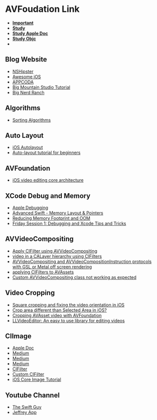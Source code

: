 # AVFoudation Link

- **[Important](https://github.com/onmyway133/notes/issues/196)**
- **[Study](https://www.programmersought.com/article/8839757033/)**
- **[Study Apple Doc](https://developer.apple.com/library/archive/navigation/#section=Technologies&topic=AVFoundation)**
- **[Study Objc](https://developer.apple.com/library/archive/documentation/Cocoa/Conceptual/ProgrammingWithObjectiveC/DefiningClasses/DefiningClasses.html#:~:text=In%20Objective%2DC%2C%20a%20class,but%20they%20can%20receive%20messages.&text=Class%20methods%20are%20implemented%20in,implementation%20block%20for%20the%20class.)**
- 

## Blog Website 
* [NSHipster](https://nshipster.com/)
* [Awesome iOS](http://awesomeios.com/)
* [APPCODA](https://www.appcoda.com/ios-programming-course/)
* [Big Mountain Studio Tutorial](https://www.bigmountainstudio.com/dashboard)
* [Big Nerd Ranch](https://bignerdranch.com/blog/category/ios/)

## Algorithms
* [Sorting Algorithms](https://www.youtube.com/watch?v=TzeBrDU-JaY&list=PL2_aWCzGMAwKedT2KfDMB9YA5DgASZb3U&index=6) 

## Auto Layout
* [iOS Autolayout](https://www.youtube.com/watch?v=I1Z3vvSad8Y)
* [Auto-layout tutorial for beginners](https://www.youtube.com/watch?v=TCGl-Nst014&list=PLH09wnLPfxsmk2u-lYxS4JTDEpDod6C2h)


## AVFoundation
* [iOS video editing core architecture](https://github.com/VideoFlint/Cabbage/wiki/%E4%B8%AD%E6%96%87%E8%AF%B4%E6%98%8E#avfoundation-%E4%B8%AD%E7%9A%84%E8%A7%86%E9%A2%91%E6%95%B0%E6%8D%AE%E6%BA%90)

## XCode Debug and Memory
* [Apple Debugging](https://www.youtube.com/watch?v=VdBlMpjqqAc&list=PLgTh9sDnKCUM9cgjfwIkJCSMkUGYmjB6-&index=2)
* [Advanced Swift - Memory Layout & Pointers](https://www.youtube.com/watch?v=o-Ta5AIUSKM&list=PLgTh9sDnKCUMzd4FXd5iVPALf5xixwW4T)
* [Reducing Memory Footprint and OOM](https://medium.com/flawless-app-stories/techniques-to-reduce-memory-footprint-and-oom-terminations-in-ios-a0f6bef38217)
* [Friday Session 1: Debugging and Xcode Tips and Tricks](https://www.youtube.com/watch?v=-UtIg4Lt7T8&list=PLPA-ayBrweUzGFmkT_W65z64MoGnKRZMq&index=4)


## AVVideoCompositing

* [Apply CIFilter using AVVideoCompositing](https://www.coder.work/article/4413546)
* [video in a CALayer hierarchy using CIFilters](https://stackoverflow.com/questions/58539078/rendering-a-video-in-a-calayer-hierarchy-using-cifilters)
* [AVVideoCompositing and AVVideoCompositionInstruction protocols with GSL or Metal off screen rendering](https://github.com/glennneiger/AVCustomEdit)
* [applying CIFilters to AVAssets](https://github.com/jojodmo/VideoFilterExporter)
* [Custom AVVideoCompositing class not working as expected](https://stackoverflow.com/questions/39137099/custom-avvideocompositing-class-not-working-as-expected)

## Video Cropping

* [Square cropping and fixing the video orientation in iOS](https://stackoverflow.com/questions/26932794/square-cropping-and-fixing-the-video-orientation-in-ios)
* [Crop area different than Selected Area in iOS?](https://stackoverflow.com/questions/29450308/crop-area-different-than-selected-area-in-ios)
* [Cropping AVAsset video with AVFoundation](https://stackoverflow.com/questions/21077240/cropping-avasset-video-with-avfoundation)
* [LLVideoEditor: An easy to use library for editing videos](https://github.com/omergul/LLVideoEditor/tree/master)

## CIImage

* [Apple Doc](https://developer.apple.com/library/archive/documentation/GraphicsImaging/Conceptual/CoreImaging/ci_intro/ci_intro.html#//apple_ref/doc/uid/TP30001185)
* [Medium](https://medium.com/journey-of-one-thousand-apps/diving-into-core-image-part-one-39f83f0ceb2f)
* [Medium](https://medium.com/@alex_19513/real-time-video-editing-swift-2cc18f198c83)
* [Medium](https://medium.com/@quentinfasquel/ios-transparent-video-with-coreimage-52cfb2544d54)
* [CIFilter](https://ase.in.tum.de/lehrstuhl_1/teaching/tutorials/506-sgd-ws13-tutorial-core-image)
* [Custom CIFilter](https://bignerdranch.com/blog/custom-filters-with-core-image-kernel-language/)
* [iOS Core Image Tutorial](https://ase.in.tum.de/lehrstuhl_1/teaching/tutorials/506-sgd-ws13-tutorial-core-image)


## Youtube Channel
* [The Swift Guy](https://www.youtube.com/channel/UC-d1NWv5IWtIkfH47ux4dWA/playlists)
* [Jeffrey App](https://www.youtube.com/user/JeffreyApp/playlists)
